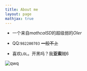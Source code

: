 ```yaml
---
title: About me
layout: page
mathjax: true
---
```


- 一个来自$mathcal{SD}$的超级弱的$OIer$

- QQ:`982200703` ~~一般不上~~

- 喜欢`LOL`。开黑吗？我**亚索**贼6

![qwq](http://images.cnblogs.com/cnblogs_com/NuclearSubmarines/1098093/o_fVtIK.jpg)
